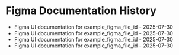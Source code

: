 # Figma Documentation History

- Figma UI documentation for example_figma_file_id - 2025-07-30
- Figma UI documentation for example_figma_file_id - 2025-07-30
- Figma UI documentation for example_figma_file_id - 2025-07-30
- Figma UI documentation for example_figma_file_id - 2025-07-30

